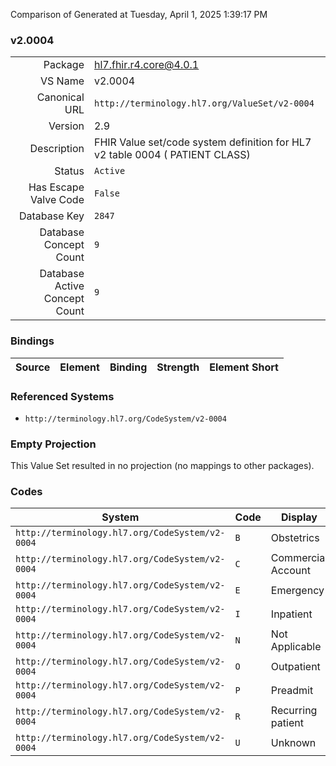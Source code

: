 Comparison of 
Generated at Tuesday, April 1, 2025 1:39:17 PM

### v2.0004

|      |     |
| ---: | --- |
| Package | hl7.fhir.r4.core@4.0.1 |
| VS Name | v2.0004 |
| Canonical URL | `http://terminology.hl7.org/ValueSet/v2-0004` |
| Version | 2.9 |
| Description | FHIR Value set/code system definition for HL7 v2 table 0004 ( PATIENT CLASS) |
| Status | `Active` |
| Has Escape Valve Code | `False` |
| Database Key | `2847` |
| Database Concept Count | `9` |
| Database Active Concept Count | `9` |
### Bindings

| Source | Element | Binding | Strength | Element Short |
| ------ | ------- | ------- | -------- | ------------- |

### Referenced Systems

* `http://terminology.hl7.org/CodeSystem/v2-0004`
### Empty Projection

This Value Set resulted in no projection (no mappings to other packages).

### Codes

| System | Code | Display |
| ------ | ---- | ------- |
| `http://terminology.hl7.org/CodeSystem/v2-0004` | `B` | Obstetrics |
| `http://terminology.hl7.org/CodeSystem/v2-0004` | `C` | Commercial Account |
| `http://terminology.hl7.org/CodeSystem/v2-0004` | `E` | Emergency |
| `http://terminology.hl7.org/CodeSystem/v2-0004` | `I` | Inpatient |
| `http://terminology.hl7.org/CodeSystem/v2-0004` | `N` | Not Applicable |
| `http://terminology.hl7.org/CodeSystem/v2-0004` | `O` | Outpatient |
| `http://terminology.hl7.org/CodeSystem/v2-0004` | `P` | Preadmit |
| `http://terminology.hl7.org/CodeSystem/v2-0004` | `R` | Recurring patient |
| `http://terminology.hl7.org/CodeSystem/v2-0004` | `U` | Unknown |
